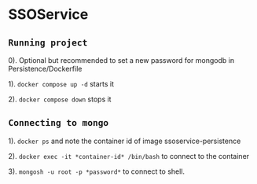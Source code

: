# SSOService


## `Running project`
0). Optional but recommended to set a new password for mongodb in Persistence/Dockerfile

1). `docker compose up -d` starts it

2). `docker compose down` stops it


## `Connecting to mongo`
1). `docker ps` and note the container id of image ssoservice-persistence

2). `docker exec -it *container-id* /bin/bash` to connect to the container

3). `mongosh -u root -p *password*` to connect to shell. 
